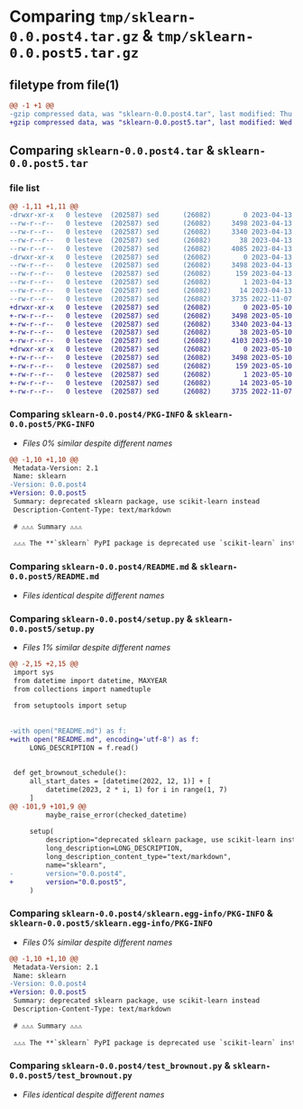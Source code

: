 # Comparing `tmp/sklearn-0.0.post4.tar.gz` & `tmp/sklearn-0.0.post5.tar.gz`

## filetype from file(1)

```diff
@@ -1 +1 @@
-gzip compressed data, was "sklearn-0.0.post4.tar", last modified: Thu Apr 13 12:50:40 2023, max compression
+gzip compressed data, was "sklearn-0.0.post5.tar", last modified: Wed May 10 10:12:01 2023, max compression
```

## Comparing `sklearn-0.0.post4.tar` & `sklearn-0.0.post5.tar`

### file list

```diff
@@ -1,11 +1,11 @@
-drwxr-xr-x   0 lesteve  (202587) sed      (26082)        0 2023-04-13 12:50:40.738130 sklearn-0.0.post4/
--rw-r--r--   0 lesteve  (202587) sed      (26082)     3498 2023-04-13 12:50:40.738130 sklearn-0.0.post4/PKG-INFO
--rw-r--r--   0 lesteve  (202587) sed      (26082)     3340 2023-04-13 12:50:09.000000 sklearn-0.0.post4/README.md
--rw-r--r--   0 lesteve  (202587) sed      (26082)       38 2023-04-13 12:50:40.738130 sklearn-0.0.post4/setup.cfg
--rw-r--r--   0 lesteve  (202587) sed      (26082)     4085 2023-04-13 12:50:23.000000 sklearn-0.0.post4/setup.py
-drwxr-xr-x   0 lesteve  (202587) sed      (26082)        0 2023-04-13 12:50:40.738130 sklearn-0.0.post4/sklearn.egg-info/
--rw-r--r--   0 lesteve  (202587) sed      (26082)     3498 2023-04-13 12:50:40.000000 sklearn-0.0.post4/sklearn.egg-info/PKG-INFO
--rw-r--r--   0 lesteve  (202587) sed      (26082)      159 2023-04-13 12:50:40.000000 sklearn-0.0.post4/sklearn.egg-info/SOURCES.txt
--rw-r--r--   0 lesteve  (202587) sed      (26082)        1 2023-04-13 12:50:40.000000 sklearn-0.0.post4/sklearn.egg-info/dependency_links.txt
--rw-r--r--   0 lesteve  (202587) sed      (26082)       14 2023-04-13 12:50:40.000000 sklearn-0.0.post4/sklearn.egg-info/top_level.txt
--rw-r--r--   0 lesteve  (202587) sed      (26082)     3735 2022-11-07 13:41:13.000000 sklearn-0.0.post4/test_brownout.py
+drwxr-xr-x   0 lesteve  (202587) sed      (26082)        0 2023-05-10 10:12:01.089918 sklearn-0.0.post5/
+-rw-r--r--   0 lesteve  (202587) sed      (26082)     3498 2023-05-10 10:12:01.089918 sklearn-0.0.post5/PKG-INFO
+-rw-r--r--   0 lesteve  (202587) sed      (26082)     3340 2023-04-13 12:50:09.000000 sklearn-0.0.post5/README.md
+-rw-r--r--   0 lesteve  (202587) sed      (26082)       38 2023-05-10 10:12:01.089918 sklearn-0.0.post5/setup.cfg
+-rw-r--r--   0 lesteve  (202587) sed      (26082)     4103 2023-05-10 09:44:14.000000 sklearn-0.0.post5/setup.py
+drwxr-xr-x   0 lesteve  (202587) sed      (26082)        0 2023-05-10 10:12:01.089918 sklearn-0.0.post5/sklearn.egg-info/
+-rw-r--r--   0 lesteve  (202587) sed      (26082)     3498 2023-05-10 10:12:01.000000 sklearn-0.0.post5/sklearn.egg-info/PKG-INFO
+-rw-r--r--   0 lesteve  (202587) sed      (26082)      159 2023-05-10 10:12:01.000000 sklearn-0.0.post5/sklearn.egg-info/SOURCES.txt
+-rw-r--r--   0 lesteve  (202587) sed      (26082)        1 2023-05-10 10:12:01.000000 sklearn-0.0.post5/sklearn.egg-info/dependency_links.txt
+-rw-r--r--   0 lesteve  (202587) sed      (26082)       14 2023-05-10 10:12:01.000000 sklearn-0.0.post5/sklearn.egg-info/top_level.txt
+-rw-r--r--   0 lesteve  (202587) sed      (26082)     3735 2022-11-07 13:41:13.000000 sklearn-0.0.post5/test_brownout.py
```

### Comparing `sklearn-0.0.post4/PKG-INFO` & `sklearn-0.0.post5/PKG-INFO`

 * *Files 0% similar despite different names*

```diff
@@ -1,10 +1,10 @@
 Metadata-Version: 2.1
 Name: sklearn
-Version: 0.0.post4
+Version: 0.0.post5
 Summary: deprecated sklearn package, use scikit-learn instead
 Description-Content-Type: text/markdown
 
 # ⚠️⚠️⚠️ Summary ⚠️⚠️⚠️
 
 ⚠️⚠️⚠️ The **`sklearn` PyPI package is deprecated use `scikit-learn` instead** ⚠️⚠️⚠️
```

### Comparing `sklearn-0.0.post4/README.md` & `sklearn-0.0.post5/README.md`

 * *Files identical despite different names*

### Comparing `sklearn-0.0.post4/setup.py` & `sklearn-0.0.post5/setup.py`

 * *Files 1% similar despite different names*

```diff
@@ -2,15 +2,15 @@
 import sys
 from datetime import datetime, MAXYEAR
 from collections import namedtuple
 
 from setuptools import setup
 
 
-with open("README.md") as f:
+with open("README.md", encoding='utf-8') as f:
     LONG_DESCRIPTION = f.read()
 
 
 def get_brownout_schedule():
     all_start_dates = [datetime(2022, 12, 1)] + [
         datetime(2023, 2 * i, 1) for i in range(1, 7)
     ]
@@ -101,9 +101,9 @@
         maybe_raise_error(checked_datetime)
 
     setup(
         description="deprecated sklearn package, use scikit-learn instead",
         long_description=LONG_DESCRIPTION,
         long_description_content_type="text/markdown",
         name="sklearn",
-        version="0.0.post4",
+        version="0.0.post5",
     )
```

### Comparing `sklearn-0.0.post4/sklearn.egg-info/PKG-INFO` & `sklearn-0.0.post5/sklearn.egg-info/PKG-INFO`

 * *Files 0% similar despite different names*

```diff
@@ -1,10 +1,10 @@
 Metadata-Version: 2.1
 Name: sklearn
-Version: 0.0.post4
+Version: 0.0.post5
 Summary: deprecated sklearn package, use scikit-learn instead
 Description-Content-Type: text/markdown
 
 # ⚠️⚠️⚠️ Summary ⚠️⚠️⚠️
 
 ⚠️⚠️⚠️ The **`sklearn` PyPI package is deprecated use `scikit-learn` instead** ⚠️⚠️⚠️
```

### Comparing `sklearn-0.0.post4/test_brownout.py` & `sklearn-0.0.post5/test_brownout.py`

 * *Files identical despite different names*

